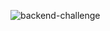 ![backend-challenge](https://github.com/user-attachments/assets/13ad337b-0e71-401f-b0e3-3cffed36f23b)
